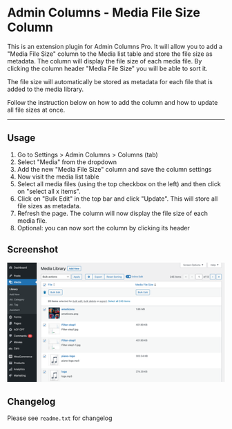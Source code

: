 # Admin Columns - Media File Size Column

This is an extension plugin for Admin Columns Pro. It will allow you to add a "Media File Size" column to the Media list table and store the file size as metadata.
The column will display the file size of each media file. By clicking the column header "Media File Size" you will be able to sort it.

The file size will automatically be stored as metadata for each file that is added to the media library.

Follow the instruction below on how to add the column and how to update all file sizes at once.

-----------------------

## Usage
1. Go to Settings > Admin Columns > Columns (tab)
2. Select "Media" from the dropdown
3. Add the new "Media File Size" column and save the column settings
4. Now visit the media list table
5. Select all media files (using the top checkbox on the left) and then click on "select all x items".
6. Click on "Bulk Edit" in the top bar and click "Update". This will store all file sizes as metadata.
7. Refresh the page. The column will now display the file size of each media file.
8. Optional: you can now sort the column by clicking its header

## Screenshot
![alt text](src/img/file-size-column.png)

## Changelog
Please see `readme.txt` for changelog